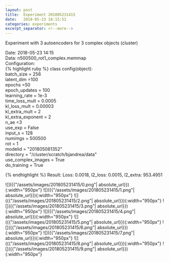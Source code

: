 ```yaml
---
layout: post
title:  Experiment 201805231415
date:   2018-05-23 18:15:52
categories: experiments
excerpt_separator: <!--more-->
---
```

Experiment with 3 autoencoders for 3 complex objects (cluster)  

 <!--more-->
Date: 2018-05-23 14:15  
Data: n500500_rot1_complex.memmap  
Configuration:   
{% highlight ruby %}
class config(object):  
    batch_size = 256  
    latent_dim =100   
    epochs =50  
    epoch_updates = 100  
    learning_rate = 1e-3   
    time_loss_mult = 0.0005   
    kl_loss_mult = 0.00003  
    kl_extra_mult = 2   
    kl_extra_exponent = 2  
    n_ae =3   
    use_exp = False  
    input_s = 128  
    numimgs = 500500  
    rot = 1  
    modelid = "201805081352"  
    directory = "/cluster/scratch/bjandrea/data"  
    use_complex_images =  True  
    do_training = True  
  
{% endhighlight %}
Result: Loss: 0.0018, l2_loss: 0.0015, l2_extra: 953.4951  

![]({{"/assets/images/201805231415/0.png"| absolute_url}}){:width="950px"}
![]({{"/assets/images/201805231415/1.png"| absolute_url}}){:width="950px"}
![]({{"/assets/images/201805231415/2.png"| absolute_url}}){:width="950px"}
![]({{"/assets/images/201805231415/3.png"| absolute_url}}){:width="950px"}
![]({{"/assets/images/201805231415/4.png"| absolute_url}}){:width="950px"}
![]({{"/assets/images/201805231415/5.png"| absolute_url}}){:width="950px"}
![]({{"/assets/images/201805231415/6.png"| absolute_url}}){:width="950px"}
![]({{"/assets/images/201805231415/7.png"| absolute_url}}){:width="950px"}
![]({{"/assets/images/201805231415/8.png"| absolute_url}}){:width="950px"}
![]({{"/assets/images/201805231415/9.png"| absolute_url}}){:width="950px"}
